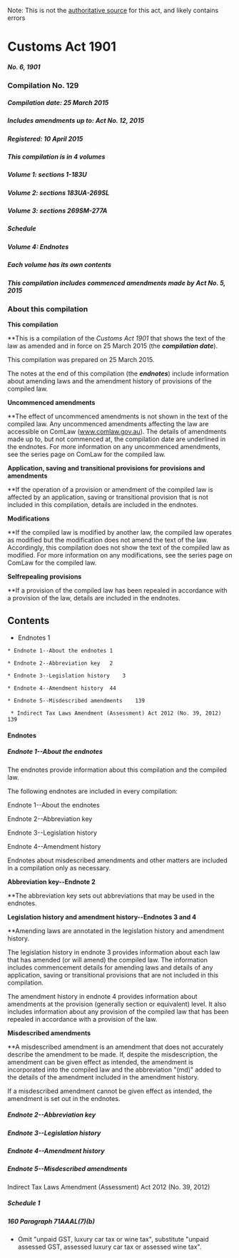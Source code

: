 Note: This is not the [authoritative source](https://www.comlaw.gov.au/Details/C2015C00153) for this act, and likely contains errors

# Customs Act 1901

##### No. 6, 1901

### Compilation No. 129

##### Compilation date: 25 March 2015

##### Includes amendments up to: Act No. 12, 2015

##### Registered: 10 April 2015

##### This compilation is in 4 volumes

##### Volume 1: sections 1-183U

##### Volume 2: sections 183UA-269SL

##### Volume 3: sections 269SM-277A

##### Schedule

##### Volume 4: Endnotes

##### Each volume has its own contents

##### This compilation includes commenced amendments made by Act No. 5, 2015

### About this compilation

**This compilation**

**This is a compilation of the _Customs Act 1901_ that shows the text of the law as amended and in force on 25 March 2015 (the **_compilation date_**).

This compilation was prepared on 25 March 2015.

The notes at the end of this compilation (the **_endnotes_**) include information about amending laws and the amendment history of provisions of the compiled law.

**Uncommenced amendments**

**The effect of uncommenced amendments is not shown in the text of the compiled law. Any uncommenced amendments affecting the law are accessible on ComLaw (www.comlaw.gov.au). The details of amendments made up to, but not commenced at, the compilation date are underlined in the endnotes. For more information on any uncommenced amendments, see the series page on ComLaw for the compiled law.

**Application, saving and transitional provisions for provisions and amendments**

**If the operation of a provision or amendment of the compiled law is affected by an application, saving or transitional provision that is not included in this compilation, details are included in the endnotes.

**Modifications**

**If the compiled law is modified by another law, the compiled law operates as modified but the modification does not amend the text of the law. Accordingly, this compilation does not show the text of the compiled law as modified. For more information on any modifications, see the series page on ComLaw for the compiled law.

**Selfrepealing provisions**

**If a provision of the compiled law has been repealed in accordance with a provision of the law, details are included in the endnotes.

## Contents

   * Endnotes	1

    * Endnote 1--About the endnotes	1

    * Endnote 2--Abbreviation key	2

    * Endnote 3--Legislation history	3

    * Endnote 4--Amendment history	44

    * Endnote 5--Misdescribed amendments	139

     * Indirect Tax Laws Amendment (Assessment) Act 2012 (No. 39, 2012)	139

#### Endnotes

##### Endnote 1--About the endnotes

The endnotes provide information about this compilation and the compiled law.

The following endnotes are included in every compilation: 

Endnote 1--About the endnotes

Endnote 2--Abbreviation key

Endnote 3--Legislation history

Endnote 4--Amendment history

Endnotes about misdescribed amendments and other matters are included in a compilation only as necessary.

**Abbreviation key--Endnote 2**

**The abbreviation key sets out abbreviations that may be used in the endnotes.

**Legislation history and amendment history--Endnotes 3 and 4**

**Amending laws are annotated in the legislation history and amendment history.

The legislation history in endnote 3 provides information about each law that has amended (or will amend) the compiled law. The information includes commencement details for amending laws and details of any application, saving or transitional provisions that are not included in this compilation.

The amendment history in endnote 4 provides information about amendments at the provision (generally section or equivalent) level. It also includes information about any provision of the compiled law that has been repealed in accordance with a provision of the law.

**Misdescribed amendments**

**A misdescribed amendment is an amendment that does not accurately describe the amendment to be made. If, despite the misdescription, the amendment can be given effect as intended, the amendment is incorporated into the compiled law and the abbreviation "(md)" added to the details of the amendment included in the amendment history. 

If a misdescribed amendment cannot be given effect as intended, the amendment is set out in the endnotes.

##### Endnote 2--Abbreviation key

##### Endnote 3--Legislation history

##### Endnote 4--Amendment history

##### Endnote 5--Misdescribed amendments

Indirect Tax Laws Amendment (Assessment) Act 2012 (No. 39, 2012)

##### Schedule 1

##### 160  Paragraph 71AAAL(7)(b)

   * Omit "unpaid GST, luxury car tax or wine tax", substitute "unpaid assessed GST, assessed luxury car tax or assessed wine tax".

